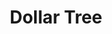 ---
title: "Dollar Tree"
url: /philadelphia/dollar-tree-east-hunting-park-avenue/
shop: variety store
---